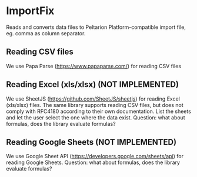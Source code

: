 # ImportFix

Reads and converts data files to Peltarion Platform-compatible import file, eg. comma as column separator.

## Reading CSV files

We use Papa Parse (https://www.papaparse.com/) for reading CSV files

## Reading Excel (xls/xlsx) (NOT IMPLEMENTED)

We use SheetJS (https://github.com/SheetJS/sheetjs) for reading Excel (xls/xlsx) files. The same library supports reading CSV files, but does not comply with RFC4180 according to their own documentation.
List the sheets and let the user select the one where the data exist.
Question: what about formulas, does the library evaluate formulas?

## Reading Google Sheets (NOT IMPLEMENTED)

We use Google Sheet API (https://developers.google.com/sheets/api) for reading Google Sheets.
Question: what about formulas, does the library evaluate formulas?
